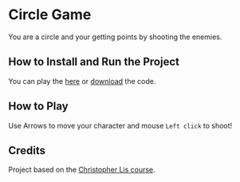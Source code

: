 # Circle Game

You are a circle and your getting points by shooting the enemies.

## How to Install and Run the Project

You can play the [here](https://osiakmikolaj.github.io/CircleGame/) or [download](https://codeload.github.com/osiakmikolaj/CircleGame/zip/refs/heads/main) the code.

## How to Play

Use Arrows to move your character and mouse `Left click` to shoot!

## Credits

Project based on the [Christopher Lis course](https://www.udemy.com/course/javascript-games-101/).
